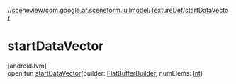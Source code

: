 //[sceneview](../../../index.md)/[com.google.ar.sceneform.lullmodel](../index.md)/[TextureDef](index.md)/[startDataVector](start-data-vector.md)

# startDataVector

[androidJvm]\
open fun [startDataVector](start-data-vector.md)(builder: [FlatBufferBuilder](../../com.google.flatbuffers/-flat-buffer-builder/index.md), numElems: [Int](https://kotlinlang.org/api/latest/jvm/stdlib/kotlin/-int/index.html))
